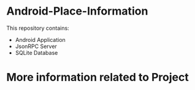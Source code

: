 # Android-Place-Information

This repository contains:

* Android Application
* JsonRPC Server
* SQLite Database


# More information related to Project
